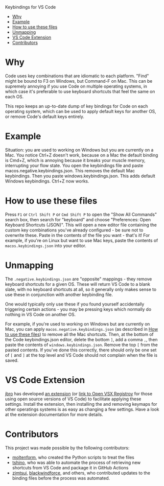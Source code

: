 Keybindings for VS Code

- [Why](#why)
- [Example](#example)
- [How to use these files](#how-to-use-these-files)
- [Unmapping](#unmapping)
- [VS Code Extension](#vs-code-extension)
- [Contributors](#contributors)

# Why

Code uses key combinations that are idiomatic to each platform. "Find" might be bound to F3 on Windows, but Command-F on Mac. This can be supremely annoying if you use Code on multiple operating systems, in which case it's preferable to use keyboard shortcuts that feel the same on each OS. 

This repo keeps an up-to-date dump of key bindings for Code on each operating system, which can be used to apply default keys for another OS, or remove Code's default keys entirely. 

# Example

Situation: you are used to working on Windows but you are currently on a Mac. You notice Ctrl+Z doesn't work, because on a Mac the default binding is Cmd+Z, which is annoying because it breaks your muscle memory, interrupting your flow state. You open the keybindings file and paste macos.negative.keybindings.json. This removes the default Mac keybindings. Then you paste windows.keybindings.json. This adds default Windows keybindings. Ctrl+Z now works.

# How to use these files

Press `F1` or `Ctrl Shift P` or `Cmd Shift P` to open the "Show All Commands" search box, then search for "keyboard" and choose "Preferences: Open Keyboard Shortcuts (JSON)". This will open a new editor file containing the custom key combinations you've already configured - be sure not to overwrite these. Paste in the contents of the file you want - that's it! For example, if you're on Linux but want to use Mac keys, paste the contents of `macos.keybindings.json` into your editor. 

# Unmapping

The `.negative.keybindings.json` are "opposite" mappings - they remove keyboard shortcuts for a given OS. These will return VS Code to a blank slate, with no keyboard shortcuts at all, so it generally only makes sense to use these in conjunction with another keybinding file. 

One would typically only use these if you found yourself accidentally triggering certain actions - you may be pressing keys which normally do nothing in VS Code on another OS. 

For example, if you're used to working on Windows but are currently on Mac, you can apply `macos.negative.keybindings.json` (as described in [How to use these files](#how-to-use-these-files)) to remove all the Mac shortcuts. Then, at the bottom of the Code keybindings.json editor, delete the bottom `]`, add a comma `,`, then paste the contents of `windows.keybindings.json`. Remove the top `[` from the pasted contents. If you've done this correctly, there should only be one set of `[` and `]` at the top level and VS Code should not complain when the file is saved. 

# VS Code Extension

[jbro](https://github.com/jbro/vscode-default-keybindings) has developed [an extension](https://marketplace.visualstudio.com/items?itemName=jbro.vscode-default-keybindings) (or [link to Open VSX Registroy](https://open-vsx.org/extension/jbro/vscode-default-keybindings) for those using open source versions of VS Code) to facilitate applying these settings. Install the extension, then installing the and removing keymaps for other operatings systems is as easy as changing a few settings. Have a look at the extension documentation for more details.

# Contributors

This project was made possible by the following contributors:
* [moltenform](https://github.com/moltenform), who created the Python scripts to treat the files
* [tshino](https://github.com/tshino), who was able to automate the process of retrieving new shortcuts from VS Code and package it in GitHub Actions
* [zimtsui](https://github.com/zimtsui), [blackwindforce](https://github.com/blackwindforce), and others, who contributed updates to the binding files before the process was automated. 